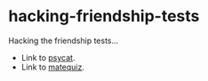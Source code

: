 # hacking-friendship-tests
Hacking the friendship tests...
- Link to [psycat](https://psycatgames.com/tr/app/friendship-quiz/).
- Link to [matequiz](https://www.matequiz.com/tr/index.html).